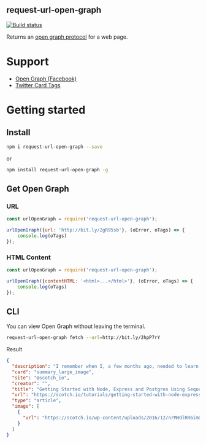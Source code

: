## request-url-open-graph
[![Build status](https://img.shields.io/travis/fupslot/request-url-open-graph/master.svg?style=flat)](https://travis-ci.org/fupslot/request-url-open-graph)

Returns an [open graph protocol](http://ogp.me/) for a web page.


# Support

- [Open Graph (Facebook)](https://developers.facebook.com/docs/sharing/webmasters#markup)
- [Twitter Card Tags](https://dev.twitter.com/cards/markup)

# Getting started

## Install

```bash
npm i request-url-open-graph --save
```

or 

```bash
npm install request-url-open-graph -g
```

## Get Open Graph

### URL


```javascript
const urlOpenGraph = require('request-url-open-graph');

urlOpenGraph({url: 'http://bit.ly/2gR95sb'}, (oError, oTags) => {
	console.log(oTags)
});
```

### HTML Content

```javascript
const urlOpenGraph = require('request-url-open-graph');

urlOpenGraph({contentHTML: '<html>...</html>'}, (oError, oTags) => {
	console.log(oTags)
});
```

## CLI

You can view Open Graph without leaving the terminal.


```bash
request-url-open-graph fetch --url=http://bit.ly/2hpP7rY
```

Result

```json
{
  "description": "I remember when I, a few months ago, needed to learn how to write JavaScript web applications using Express, NodeJS and PostgreSQL as my...",
  "card": "summary_large_image",
  "site": "@scotch_io",
  "creator": "",
  "title": "Getting Started with Node, Express and Postgres Using Sequelize",
  "url": "https://scotch.io/tutorials/getting-started-with-node-express-and-postgres-using-sequelize",
  "type": "article",
  "image": [
    {
      "url": "https://scotch.io/wp-content/uploads/2016/12/nrMHOlRR6imGBoKkDZLJ_getting-started-with-node-express-postgres-sequelize.png.jpg"
    }
  ]
}
```